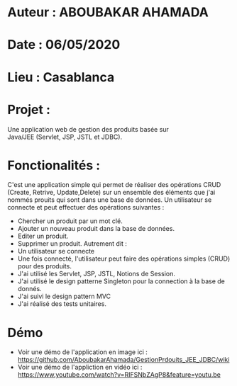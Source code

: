 # Auteur :  ABOUBAKAR AHAMADA								 
# Date : 06/05/2020											 
# Lieu : Casablanca											 

# Projet :
Une application web de gestion des produits basée sur       
Java/JEE (Servlet, JSP, JSTL et JDBC).							 

# Fonctionalités :

C'est une application simple qui permet de réaliser des opérations
CRUD (Create, Retrive, Update,Delete) sur un ensemble des éléments que 
j'ai nommés prouits qui sont dans une base de données.
Un utilisateur se connecte et peut effectuer des opérations suivantes :
- Chercher un produit par un mot clé.
- Ajouter un nouveau produit dans la base de données.
- Editer un produit.
- Supprimer un produit. 
Autrement dit : 
- Un utilisateur se connecte
- Une fois connecté, l'utilisateur peut faire des opérations simples (CRUD) pour des produits.
- J'ai utilisé les Servlet, JSP, JSTL, Notions de Session.
- J'ai utilisé le design patterne Singleton pour la connection à la base de donnés. 
- J'ai suivi le design pattern MVC 
- J'ai réalisé des tests unitaires.

# Démo 
- Voir une démo de l'application en image ici : https://github.com/AboubakarAhamada/GestionPrdouits_JEE_JDBC/wiki
- Voir une démo de l'appliction en vidéo ici : https://www.youtube.com/watch?v=RIFSNbZAgP8&feature=youtu.be


